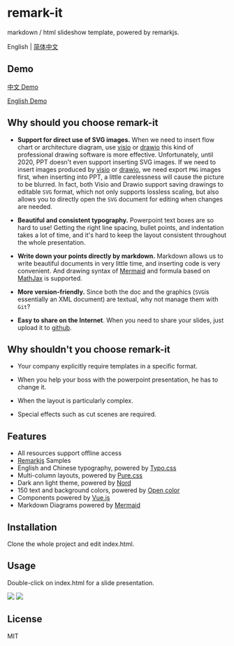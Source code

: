 # remark-it

markdown / html slideshow template, powered by remarkjs.

English | [简体中文](README.md)

## Demo

[中文 Demo](https://remark-it.now.sh)

[English Demo](https://remark-it.now.sh/index-en_US.html)

## Why should you choose remark-it

- **Support for direct use of SVG images.** When we need to insert flow chart or architecture diagram, use [visio](https://www.microsoft.com/zh-cn/microsoft-365/visio/flowchart-software/) or [drawio](https://github.com/jgraph/drawio) this kind of professional drawing software is more effective. Unfortunately, until 2020, PPT doesn't even support inserting SVG images. If we need to insert images produced by [visio](https://www.microsoft.com/zh-cn/microsoft-365/visio/flowchart-software/) or [drawio](https://github.com/jgraph/drawio), we need export `PNG` images first,  when inserting into PPT, a little carelessness will cause the picture to be blurred. In fact, both Visio and Drawio support saving drawings to editable `SVG` format, which not only supports lossless scaling, but also allows you to directly open the `SVG` document for editing when changes are needed.

- **Beautiful and consistent typography.** Powerpoint text boxes are so hard to use! Getting the right line spacing, bullet points, and indentation takes a lot of time, and it's hard to keep the layout consistent throughout the whole presentation.

- **Write down your points directly by markdown.** Markdown allows us to write beautiful documents in very little time, and inserting code is very convenient. And drawing syntax of [Mermaid](https://github.com/knsv/mermaid) and  formula based on [MathJax](https://github.com/mathjax/MathJax) is supported.

- **More version-friendly.** Since both the doc and the graphics (`SVG`is essentially an XML document) are textual, why not manage them with `Git`?

- **Easy to share on the Internet**. When you need to share your slides, just upload it to [github](https://github.com/).

## Why shouldn't you choose remark-it

- Your company explicitly require templates in a specific format.

- When you help your boss with the powerpoint presentation, he has to change it.

- When the layout is particularly complex.

- Special effects such as cut scenes are required.

## Features

- All resources support offline access
- [Remarkjs](https://github.com/gnab/remark) Samples
- English and Chinese typography, powered by [Typo.css](https://github.com/sofish/typo.css)
- Multi-column layouts, powered by [Pure.css](https://github.com/pure-css/pure)
- Dark ann light theme, powered by [Nord](https://github.com/arcticicestudio/nord)
- 150 text and background colors, powered by [Open color](https://github.com/yeun/open-color)
- Components powered by [Vue.js](https://cn.vuejs.org/index.html)
- Markdown Diagrams powered by [Mermaid](https://github.com/knsv/mermaid)

## Installation

Clone the whole project and edit index.html.

## Usage

Double-click on index.html for a slide presentation.

![](/screenshots/111.png)
![](/screenshots/222.png)

## License

MIT
